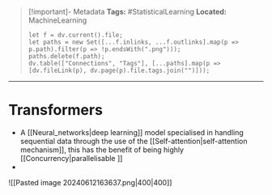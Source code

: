 > [!important]- Metadata
> **Tags:** #StatisticalLearning 
> **Located:** MachineLearning
> ```dataviewjs
> let f = dv.current().file;
> let paths = new Set([...f.inlinks, ...f.outlinks].map(p => p.path).filter(p => !p.endsWith(".png")));
> paths.delete(f.path);
> dv.table(["Connections", "Tags"], [...paths].map(p => [dv.fileLink(p), dv.page(p).file.tags.join("")]));
> ```

___
# Transformers
- A [[Neural_networks|deep learning]] model specialised in handling sequential data through the use of the [[Self-attention|self-attention mechanism]], this has the benefit of being highly [[Concurrency|parallelisable ]] 
- 


![[Pasted image 20240612163637.png|400|400]]
